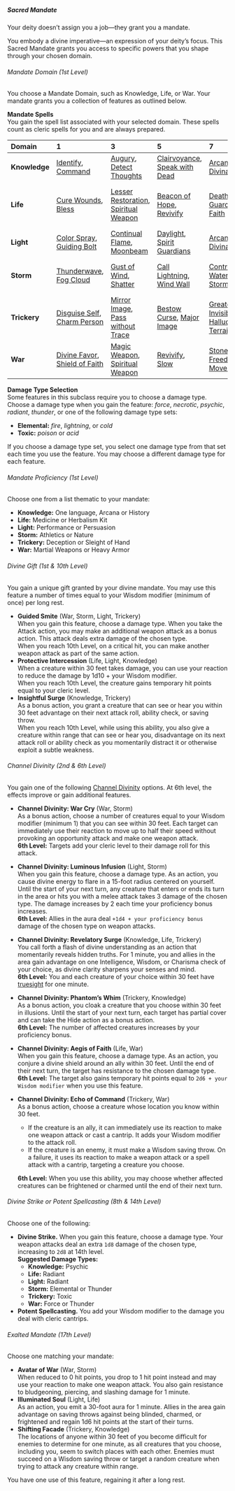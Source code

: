 ##### Sacred Mandate

Your deity doesn’t assign you a job—they grant you a mandate.

You embody a divine imperative—an expression of your deity’s focus.
This Sacred Mandate grants you access to specific powers that you shape through your chosen domain.

###### Mandate Domain (1st Level)

You choose a Mandate Domain, such as Knowledge, Life, or War.
Your mandate grants you a collection of features as outlined below.

**Mandate Spells**
\
You gain the spell list associated with your selected domain.
These spells count as cleric spells for you and are always prepared.

| Domain        | 1 | 3 | 5 | 7 | 9 |
|:--------------|:--|:--|:--|:--|:--|
| **Knowledge** | [Identify](#Identify_identify), [Command](#Command_command) | [Augury](#Augury_augury), [Detect Thoughts](#Detect_Thoughts_detect_thoughts) | [Clairvoyance](#Clairvoyance_clairvoyance), [Speak with Dead](#Speak_with_Dead_speak_with_dead) | [Arcane Eye](#Arcane_Eye_arcane_eye), [Divination](#Divination_divination) | [Legend Lore](#Legend_Lore_legend_lore), [Scrying](#Scrying_scrying) |
| **Life**      | [Cure Wounds](#Cure_Wounds_cure_wounds), [Bless](#Bless_bless) | [Lesser Restoration](#Lesser_Restoration_lesser_restoration), [Spiritual Weapon](#Spiritual_Weapon_spiritual_weapon) | [Beacon of Hope](#Beacon_of_Hope_beacon_of_hope), [Revivify](#Revivify_revivify) | [Death Ward](#Death_Ward_death_ward), [Guardian of Faith](#Guardian_of_Faith_guardian_of_faith) | [Mass Cure Wounds](#Mass_Cure_Wounds_mass_cure_wounds), [Raise Dead](#Raise_Dead_raise_dead) |
| **Light**     | [Color Spray](#Color_Spray_color_spray), [Guiding Bolt](#Guiding_Bolt_guiding_bolt) | [Continual Flame](#Continual_Flame_continual_flame), [Moonbeam](#Moonbeam_moonbeam) | [Daylight](#Daylight_daylight), [Spirit Guardians](#Spirit_Guardians_spirit_guardians) | [Arcane Eye](#Arcane_Eye_arcane_eye), [Divination](#Divination_divination) | [Dream](#Dream_dream), [Scrying](#Scrying_Scrying) |
| **Storm**     | [Thunderwave](#Thunderwave_thunderwave), [Fog Cloud](#Fog_Cloud_fog_cloud) | [Gust of Wind](#Gust_of_Wind_gust_of_wind), [Shatter](#Shatter_shatter) | [Call Lightning](#Call_Lightning_call_lightning), [Wind Wall](#Wind_Wall_wind_wall) | [Control Water](#Control_Water_control_water), [Ice Storm](#Ice_Storm_ice_storm) | [Control Weather](#Control_Weather_control_weather), [Flame Strike](#Flame_Strike_flame_strike) |
| **Trickery**  | [Disguise Self](#Disguise_Self_disguise_self), [Charm Person](#Charm_Person_charm_person) | [Mirror Image](#Mirror_Image_mirror_image), [Pass without Trace](#Pass_without_Trace_pass_without_trace) | [Bestow Curse](Bestow_Curse_bestow_curse), [Major Image](#Major_Image_major_image) | [Greater Invisibility](#Greater_Invisibility_greater_invisibility), [Hallucinatory Terrain](#Hallucinatory_Terrain_hallucinatory_terrain) | [Mislead](#Mislead_mislead), [Seeming](#Seeming_seeming) |
| **War**       | [Divine Favor](#Divine_Favor_divine_favor), [Shield of Faith](#Shield_of_Faith_shield_of_faith) | [Magic Weapon](#Magic_Weapon_magic_weapon), [Spiritual Weapon](#Spiritual_Weapon_spiritual_weapon) | [Revivify](#Revivify_revivify), [Slow](#Slow_slow) | [Stoneskin](#Stoneskin_stoneskin), [Freedom of Movement](#Freedom_of_Movement_freedom_of_movement) | [Hold Monster](#Hold_Monster_hold_monster), [Flame Strike](#Flame_Strike_flame_strike) |

**Damage Type Selection**
\
Some features in this subclass require you to choose a damage type.
Choose a damage type when you gain the feature: _force_, _necrotic_, _psychic_, _radiant_, _thunder_, or one of the following damage type sets:

- **Elemental:** _fire_, _lightning_, or _cold_
- **Toxic:** _poison_ or _acid_

If you choose a damage type set, you select one damage type from that set each time you use the feature.
You may choose a different damage type for each feature.

###### Mandate Proficiency (1st Level)

Choose one from a list thematic to your mandate:

- **Knowledge:** One language, Arcana or History
- **Life:** Medicine or Herbalism Kit
- **Light:** Performance or Persuasion
- **Storm:** Athletics or Nature
- **Trickery:** Deception or Sleight of Hand
- **War:** Martial Weapons or Heavy Armor

###### Divine Gift (1st & 10th Level)

You gain a unique gift granted by your divine mandate.
You may use this feature a number of times equal to your Wisdom modifier (minimum of once) per long rest.

- **Guided Smite** (War, Storm, Light, Trickery)
  \
  When you gain this feature, choose a damage type.
  When you take the Attack action, you may make an additional weapon attack as a bonus action.
  This attack deals extra damage of the chosen type.
  \
  When you reach 10th Level, on a critical hit, you can make another weapon attack as part of the same action.
- **Protective Intercession** (Life, Light, Knowledge)
  \
  When a creature within 30 feet takes damage, you can use your reaction to reduce the damage by 1d10 + your Wisdom modifier.
  \
  When you reach 10th Level, the creature gains temporary hit points equal to your cleric level.
- **Insightful Surge** (Knowledge, Trickery)
  \
  As a bonus action, you grant a creature that can see or hear you within 30 feet advantage on their next attack roll, ability check, or saving throw.
  \
  When you reach 10th Level, while using this ability, you also give a creature within range that can see or hear you, disadvantage on its next attack roll or ability check as you momentarily distract it or otherwise exploit a subtle weakness.

###### Channel Divinity (2nd & 6th Level)

You gain one of the following [Channel Divinity](Cleric_channel_divinity) options.
At 6th level, the effects improve or gain additional features.

- **Channel Divinity: War Cry** (War, Storm)
  \
  As a bonus action, choose a number of creatures equal to your Wisdom modifier (minimum 1) that you can see within 30 feet.
  Each target can immediately use their reaction to move up to half their speed without provoking an opportunity attack and make one weapon attack.
  \
  **6th Level:**
  Targets add your cleric level to their damage roll for this attack.
- **Channel Divinity: Luminous Infusion** (Light, Storm)
  \
  When you gain this feature, choose a damage type.
  As an action, you cause divine energy to flare in a 15-foot radius centered on yourself.
  Until the start of your next turn, any creature that enters or ends its turn in the area or hits you with a melee attack takes 3 damage of the chosen type.
  The damage increases by 2 each time your proficiency bonus increases.
  \
  **6th Level:**
  Allies in the aura deal `+1d4 + your proficiency bonus` damage of the chosen type on weapon attacks.
- **Channel Divinity: Revelatory Surge** (Knowledge, Life, Trickery)
  \
  You call forth a flash of divine understanding as an action that momentarily reveals hidden truths.
  For 1 minute, you and allies in the area gain advantage on one Intelligence, Wisdom, or Charisma check of your choice, as divine clarity sharpens your senses and mind.
  \
  **6th Level:**
  You and each creature of your choice within 30 feet have [truesight](#Exploration_Environment_truesight) for one minute.
- **Channel Divinity: Phantom’s Whim** (Trickery, Knowledge)
  \
  As a bonus action, you cloak a creature that you choose within 30 feet in illusions.
  Until the start of your next turn, each target has partial cover and can take the Hide action as a bonus action.
  \
  **6th Level:**
  The number of affected creatures increases by your proficiency bonus.
- **Channel Divinity: Aegis of Faith** (Life, War)
  \
  When you gain this feature, choose a damage type.
  As an action, you conjure a divine shield around an ally within 30 feet.
  Until the end of their next turn, the target has resistance to the chosen damage type.
  \
  **6th Level:**
  The target also gains temporary hit points equal to `2d6 + your Wisdom modifier` when you use this feature.
- **Channel Divinity: Echo of Command** (Trickery, War)
  \
  As a bonus action, choose a creature whose location you know within 30 feet.
  - If the creature is an ally, it can immediately use its reaction to make one weapon attack or cast a cantrip.
    It adds your Wisdom modifier to the attack roll.
  - If the creature is an enemy, it must make a Wisdom saving throw.
    On a failure, it uses its reaction to make a weapon attack or a spell attack with a cantrip, targeting a creature you choose.

  **6th Level:**
  When you use this ability, you may choose whether affected creatures can be frightened or charmed until the end of their next turn.

###### Divine Strike or Potent Spellcasting (8th & 14th Level)

Choose one of the following:

- **Divine Strike.**
  When you gain this feature, choose a damage type.
  Your weapon attacks deal an extra `1d8` damage of the chosen type, increasing to `2d8` at 14th level.
  \
  **Suggested Damage Types:**
  - **Knowledge:** Psychic
  - **Life:** Radiant
  - **Light:** Radiant
  - **Storm:** Elemental or Thunder
  - **Trickery:** Toxic
  - **War:** Force or Thunder
- **Potent Spellcasting.**
  You add your Wisdom modifier to the damage you deal with cleric cantrips.

###### Exalted Mandate (17th Level)

Choose one matching your mandate:

- **Avatar of War** (War, Storm)
  \
  When reduced to 0 hit points, you drop to 1 hit point instead and may use your reaction to make one weapon attack.
  You also gain resistance to bludgeoning, piercing, and slashing damage for 1 minute.
- **Illuminated Soul** (Light, Life)
  \
  As an action, you emit a 30-foot aura for 1 minute.
  Allies in the area gain advantage on saving throws against being blinded, charmed, or frightened and regain 1d6 hit points at the start of their turns.
- **Shifting Facade** (Trickery, Knowledge)
  \
  The locations of anyone within 30 feet of you become difficult for enemies to determine for one minute, as all creatures that you choose, including you, seem to switch places with each other.
  Enemies must succeed on a Wisdom saving throw or target a random creature when trying to attack any creature within range.

You have one use of this feature, regaining it after a long rest.
